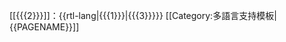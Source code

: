<includeonly>[[{{{2}}}]]：{{rtl-lang|{{{1}}}|{{{3}}}}}</includeonly><noinclude>
[[Category:多語言支持模板|{{PAGENAME}}]]
</noinclude>